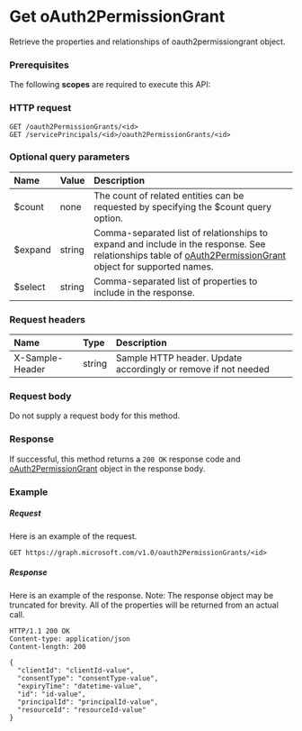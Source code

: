 # Get oAuth2PermissionGrant

Retrieve the properties and relationships of oauth2permissiongrant object.
### Prerequisites
The following **scopes** are required to execute this API: 
### HTTP request
<!-- { "blockType": "ignored" } -->
```http
GET /oauth2PermissionGrants/<id>
GET /servicePrincipals/<id>/oauth2PermissionGrants/<id>
```
### Optional query parameters
|Name|Value|Description|
|:---------------|:--------|:-------|
|$count|none|The count of related entities can be requested by specifying the $count query option.|
|$expand|string|Comma-separated list of relationships to expand and include in the response. See relationships table of [oAuth2PermissionGrant](../resources/oauth2permissiongrant.md) object for supported names. |
|$select|string|Comma-separated list of properties to include in the response.|

### Request headers
| Name       | Type | Description|
|:-----------|:------|:----------|
| X-Sample-Header  | string  | Sample HTTP header. Update accordingly or remove if not needed|

### Request body
Do not supply a request body for this method.
### Response
If successful, this method returns a `200 OK` response code and [oAuth2PermissionGrant](../resources/oauth2permissiongrant.md) object in the response body.
### Example
##### Request
Here is an example of the request.
<!-- {
  "blockType": "request",
  "name": "get_oauth2permissiongrant"
}-->
```http
GET https://graph.microsoft.com/v1.0/oauth2PermissionGrants/<id>
```
##### Response
Here is an example of the response. Note: The response object may be truncated for brevity. All of the properties will be returned from an actual call.
<!-- {
  "blockType": "response",
  "truncated": true,
  "@odata.type": "microsoft.graph.oauth2permissiongrant"
} -->
```http
HTTP/1.1 200 OK
Content-type: application/json
Content-length: 200

{
  "clientId": "clientId-value",
  "consentType": "consentType-value",
  "expiryTime": "datetime-value",
  "id": "id-value",
  "principalId": "principalId-value",
  "resourceId": "resourceId-value"
}
```

<!-- uuid: 8fcb5dbc-d5aa-4681-8e31-b001d5168d79
2015-10-25 14:57:30 UTC -->
<!-- {
  "type": "#page.annotation",
  "description": "Get oAuth2PermissionGrant",
  "keywords": "",
  "section": "documentation",
  "tocPath": ""
}-->
